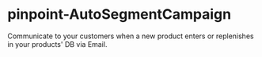# pinpoint-AutoSegmentCampaign
Communicate to your customers when a new product enters or replenishes in your products' DB via Email. 
